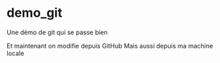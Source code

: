 # demo_git
Une démo de git qui se passe bien

Et maintenant on modifie depuis GitHub
Mais aussi depuis ma machine locale
